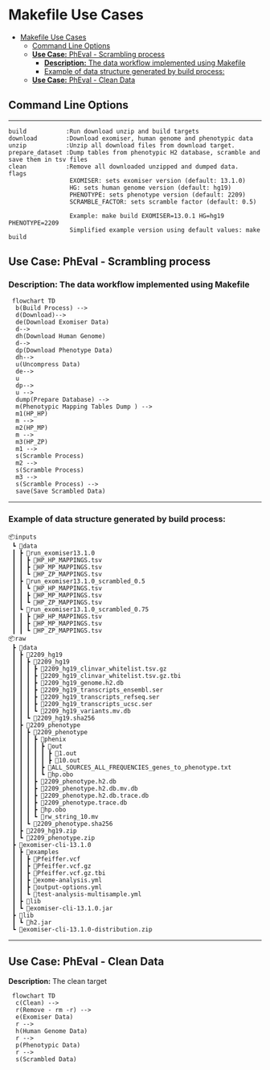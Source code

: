 # Makefile Use Cases
- [Makefile Use Cases](#makefile-use-cases)
  - [Command Line Options](#command-line-options)
  - [**Use Case:** PhEval - Scrambling process](#use-case-pheval---scrambling-process)
    - [**Description:** The data workflow implemented using Makefile](#description-the-data-workflow-implemented-using-makefile)
    - [Example of data structure generated by build process:](#example-of-data-structure-generated-by-build-process)
  - [**Use Case:** PhEval - Clean Data](#use-case-pheval---clean-data)
## Command Line Options

---

```
build           :Run download unzip and build targets
download        :Download exomiser, human genome and phenotypic data
unzip           :Unzip all download files from download target.
prepare_dataset :Dump tables from phenotypic H2 database, scramble and save them in tsv files
clean           :Remove all downloaded unzipped and dumped data.
flags
                 EXOMISER: sets exomiser version (default: 13.1.0)
                 HG: sets human genome version (default: hg19)
                 PHENOTYPE: sets phenotype version (default: 2209)
                 SCRAMBLE_FACTOR: sets scramble factor (default: 0.5)

                 Example: make build EXOMISER=13.0.1 HG=hg19 PHENOTYPE=2209
                 Simplified example version using default values: make build

```

## **Use Case:** PhEval - Scrambling process

### **Description:** The data workflow implemented using Makefile

```mermaid
 flowchart TD
  b(Build Process) -->
  d(Download)-->
  de(Download Exomiser Data)
  d-->
  dh(Download Human Genome)
  d-->
  dp(Download Phenotype Data)
  dh-->
  u(Uncompress Data)
  de-->
  u
  dp-->
  u -->
  dump(Prepare Database) -->
  m(Phenotypic Mapping Tables Dump ) -->
  m1(HP_HP) 
  m -->
  m2(HP_MP)
  m -->
  m3(HP_ZP)
  m1 -->
  s(Scramble Process)
  m2 -->
  s(Scramble Process)
  m3 -->
  s(Scramble Process) -->
  save(Save Scrambled Data)
```

---

### Example of data structure generated by build process:

```
📦inputs
 ┗ 📂data
 ┃ ┣ 📂run_exomiser13.1.0
 ┃ ┃ ┣ 📜HP_HP_MAPPINGS.tsv
 ┃ ┃ ┣ 📜HP_MP_MAPPINGS.tsv
 ┃ ┃ ┗ 📜HP_ZP_MAPPINGS.tsv
 ┃ ┣ 📂run_exomiser13.1.0_scrambled_0.5
 ┃ ┃ ┗ 📜HP_HP_MAPPINGS.tsv
 ┃ ┃ ┣ 📜HP_MP_MAPPINGS.tsv
 ┃ ┃ ┗ 📜HP_ZP_MAPPINGS.tsv
 ┃ ┗ 📂run_exomiser13.1.0_scrambled_0.75
 ┃ ┃ ┣ 📜HP_HP_MAPPINGS.tsv
 ┃ ┃ ┣ 📜HP_MP_MAPPINGS.tsv
 ┃ ┃ ┗ 📜HP_ZP_MAPPINGS.tsv
📦raw
 ┣ 📂data
 ┃ ┣ 📂2209_hg19
 ┃ ┃ ┣ 📂2209_hg19
 ┃ ┃ ┃ ┣ 📜2209_hg19_clinvar_whitelist.tsv.gz
 ┃ ┃ ┃ ┣ 📜2209_hg19_clinvar_whitelist.tsv.gz.tbi
 ┃ ┃ ┃ ┣ 📜2209_hg19_genome.h2.db
 ┃ ┃ ┃ ┣ 📜2209_hg19_transcripts_ensembl.ser
 ┃ ┃ ┃ ┣ 📜2209_hg19_transcripts_refseq.ser
 ┃ ┃ ┃ ┣ 📜2209_hg19_transcripts_ucsc.ser
 ┃ ┃ ┃ ┗ 📜2209_hg19_variants.mv.db
 ┃ ┃ ┗ 📜2209_hg19.sha256
 ┃ ┣ 📂2209_phenotype
 ┃ ┃ ┣ 📂2209_phenotype
 ┃ ┃ ┃ ┣ 📂phenix
 ┃ ┃ ┃ ┃ ┣ 📂out
 ┃ ┃ ┃ ┃ ┃ ┣ 📜1.out
 ┃ ┃ ┃ ┃ ┃ ┣ 📜10.out
 ┃ ┃ ┃ ┃ ┣ 📜ALL_SOURCES_ALL_FREQUENCIES_genes_to_phenotype.txt
 ┃ ┃ ┃ ┃ ┗ 📜hp.obo
 ┃ ┃ ┃ ┣ 📜2209_phenotype.h2.db
 ┃ ┃ ┃ ┣ 📜2209_phenotype.h2.db.mv.db
 ┃ ┃ ┃ ┣ 📜2209_phenotype.h2.db.trace.db
 ┃ ┃ ┃ ┣ 📜2209_phenotype.trace.db
 ┃ ┃ ┃ ┣ 📜hp.obo
 ┃ ┃ ┃ ┗ 📜rw_string_10.mv
 ┃ ┃ ┗ 📜2209_phenotype.sha256
 ┃ ┣ 📜2209_hg19.zip
 ┃ ┗ 📜2209_phenotype.zip
 ┣ 📂exomiser-cli-13.1.0
 ┃ ┣ 📂examples
 ┃ ┃ ┣ 📜Pfeiffer.vcf
 ┃ ┃ ┣ 📜Pfeiffer.vcf.gz
 ┃ ┃ ┣ 📜Pfeiffer.vcf.gz.tbi
 ┃ ┃ ┣ 📜exome-analysis.yml
 ┃ ┃ ┣ 📜output-options.yml
 ┃ ┃ ┗ 📜test-analysis-multisample.yml
 ┃ ┣ 📂lib
 ┃ ┗ 📜exomiser-cli-13.1.0.jar
 ┣ 📂lib
 ┃ ┗ 📜h2.jar
 ┗ 📜exomiser-cli-13.1.0-distribution.zip
```

---

## **Use Case:** PhEval - Clean Data

 **Description:** The clean target


```mermaid
 flowchart TD
  c(Clean) -->
  r(Remove - rm -r) -->
  e(Exomiser Data)
  r -->
  h(Human Genome Data)
  r -->
  p(Phenotypic Data)
  r -->
  s(Scrambled Data)
